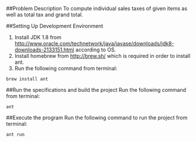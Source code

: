 ##Problem Description
To compute individual sales taxes of given items as well as total tax and grand total.

##Setting Up Development Environment
1. Install JDK 1.8 from http://www.oracle.com/technetwork/java/javase/downloads/jdk8-downloads-2133151.html according to OS.
1. Install homebrew from http://brew.sh/ which is required in order to install ant.
1. Run the following command from terminal:
```
brew install ant
```

##Run the specifications and build the project
Run the following command from terminal:
```
ant
```

##Execute the program
Run the following command to run the project from terminal:
```
ant run
```